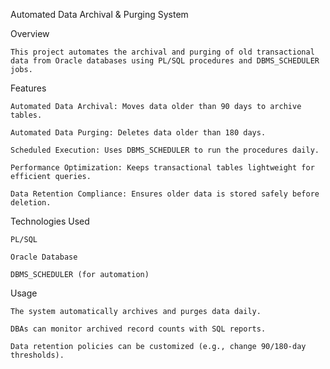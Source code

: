 Automated Data Archival & Purging System

Overview

	This project automates the archival and purging of old transactional data from Oracle databases using PL/SQL procedures and DBMS_SCHEDULER jobs.

Features

	Automated Data Archival: Moves data older than 90 days to archive tables.
	
	Automated Data Purging: Deletes data older than 180 days.
	
	Scheduled Execution: Uses DBMS_SCHEDULER to run the procedures daily.
	
	Performance Optimization: Keeps transactional tables lightweight for efficient queries.
	
	Data Retention Compliance: Ensures older data is stored safely before deletion.

Technologies Used

	PL/SQL
	
	Oracle Database
	
	DBMS_SCHEDULER (for automation)

Usage

	The system automatically archives and purges data daily.
	
	DBAs can monitor archived record counts with SQL reports.
	
	Data retention policies can be customized (e.g., change 90/180-day thresholds).
